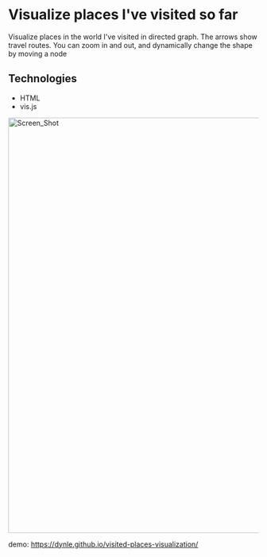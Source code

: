 # Visualize places I've visited so far
Visualize places in the world I've visited in directed graph. The arrows show travel routes. You can zoom in and out, and dynamically change the shape by moving a node

## Technologies
* HTML
* vis.js

<img width="834" alt="Screen_Shot" src="https://user-images.githubusercontent.com/36508771/151158317-68386182-491a-4006-b577-769bd845bc9a.png">


demo: https://dynle.github.io/visited-places-visualization/